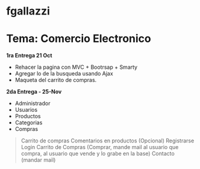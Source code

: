 fgallazzi
=========


# Tema: Comercio Electronico


**1ra Entrega 21 Oct**
* Rehacer la pagina con MVC + Bootrsap + Smarty
* Agregar lo de la busqueda usando Ajax
* Maqueta del carrito de compras.

**2da Entrega - 25-Nov**
* Administrador
* Usuarios
* Productos
* Categorias
* Compras

 > Carrito de compras
 > Comentarios en productos (Opcional)
 > Registrarse
 > Login
 > Carrito de Compras (Comprar, mande mail al usuario que compra, al usuario que vende y lo grabe en la base)
 > Contacto (mandar mail)
